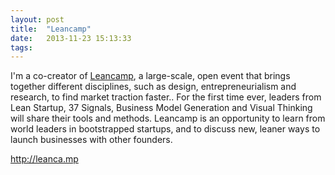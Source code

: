 ```yaml
---
layout: post
title:  "Leancamp"
date:   2013-11-23 15:13:33
tags:   
---
```


I'm a co-creator of <a href="http://leanca.mp/">Leancamp</a>, a large-scale, open event that brings together different disciplines, such as design, entrepreneurialism and research, to find market traction faster.. For the first time ever, leaders from Lean Startup, 37 Signals, Business Model Generation and Visual Thinking will share their tools and methods. Leancamp is an opportunity to learn from world leaders in bootstrapped startups, and to discuss new, leaner ways to launch businesses with other founders.

<a href="http://leanca.mp">http://leanca.mp</a>
